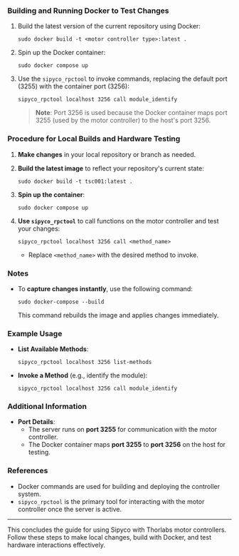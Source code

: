 ### Building and Running Docker to Test Changes

1. Build the latest version of the current repository using Docker:

    ```
    sudo docker build -t <motor controller type>:latest .
    ```

2. Spin up the Docker container:

    ```
    sudo docker compose up
    ```

3. Use the `sipyco_rpctool` to invoke commands, replacing the default port (3255) with the container port (3256):

    ```
    sipyco_rpctool localhost 3256 call module_identify
    ```

   > **Note**: Port 3256 is used because the Docker container maps port 3255 (used by the motor controller) to the host's port 3256.

### Procedure for Local Builds and Hardware Testing

1. **Make changes** in your local repository or branch as needed.

2. **Build the latest image** to reflect your repository's current state:

    ```
    sudo docker build -t tsc001:latest .
    ```

3. **Spin up the container**:

    ```
    sudo docker compose up
    ```

4. **Use `sipyco_rpctool`** to call functions on the motor controller and test your changes:

    ```
    sipyco_rpctool localhost 3256 call <method_name>
    ```

   - Replace `<method_name>` with the desired method to invoke.

### Notes

- To **capture changes instantly**, use the following command:

    ```
    sudo docker-compose --build
    ```

  This command rebuilds the image and applies changes immediately.

### Example Usage

- **List Available Methods**:
  
    ```
    sipyco_rpctool localhost 3256 list-methods
    ```

- **Invoke a Method** (e.g., identify the module):

    ```
    sipyco_rpctool localhost 3256 call module_identify
    ```

### Additional Information

- **Port Details**:
  - The server runs on **port 3255** for communication with the motor controller.
  - The Docker container maps **port 3255** to **port 3256** on the host for testing.

### References

- Docker commands are used for building and deploying the controller system.
- `sipyco_rpctool` is the primary tool for interacting with the motor controller once the server is active.

---

This concludes the guide for using Sipyco with Thorlabs motor controllers. Follow these steps to make local changes, build with Docker, and test hardware interactions effectively.
